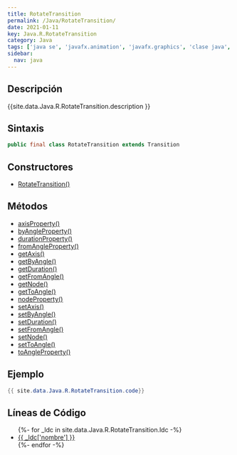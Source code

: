 ```yaml
---
title: RotateTransition
permalink: /Java/RotateTransition/
date: 2021-01-11
key: Java.R.RotateTransition
category: Java
tags: ['java se', 'javafx.animation', 'javafx.graphics', 'clase java', 'JavaFX 2.0']
sidebar: 
  nav: java
---
```


## Descripción
{{site.data.Java.R.RotateTransition.description }}

## Sintaxis
~~~java
public final class RotateTransition extends Transition
~~~

## Constructores
* [RotateTransition()](/Java/RotateTransition/RotateTransition/)

## Métodos
* [axisProperty()](/Java/RotateTransition/axisProperty)
* [byAngleProperty()](/Java/RotateTransition/byAngleProperty)
* [durationProperty()](/Java/RotateTransition/durationProperty)
* [fromAngleProperty()](/Java/RotateTransition/fromAngleProperty)
* [getAxis()](/Java/RotateTransition/getAxis)
* [getByAngle()](/Java/RotateTransition/getByAngle)
* [getDuration()](/Java/RotateTransition/getDuration)
* [getFromAngle()](/Java/RotateTransition/getFromAngle)
* [getNode()](/Java/RotateTransition/getNode)
* [getToAngle()](/Java/RotateTransition/getToAngle)
* [nodeProperty()](/Java/RotateTransition/nodeProperty)
* [setAxis()](/Java/RotateTransition/setAxis)
* [setByAngle()](/Java/RotateTransition/setByAngle)
* [setDuration()](/Java/RotateTransition/setDuration)
* [setFromAngle()](/Java/RotateTransition/setFromAngle)
* [setNode()](/Java/RotateTransition/setNode)
* [setToAngle()](/Java/RotateTransition/setToAngle)
* [toAngleProperty()](/Java/RotateTransition/toAngleProperty)

## Ejemplo
~~~java
{{ site.data.Java.R.RotateTransition.code}}
~~~

## Líneas de Código
<ul>
{%- for _ldc in site.data.Java.R.RotateTransition.ldc -%}
   <li>
       <a href="{{_ldc['url'] }}">{{ _ldc['nombre'] }}</a>
   </li>
{%- endfor -%}
</ul>
